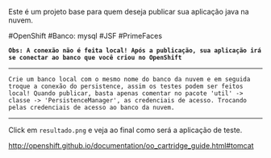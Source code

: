 Este é um projeto base para quem deseja publicar sua aplicação java na nuvem.

#OpenShift
#Banco: mysql
#JSF
#PrimeFaces

<b>`Obs: A conexão não é feita local! Após a publicação, sua aplicação irá se conectar ao banco que você criou no OpenShift`</b>

<hr/>

`Crie um banco local com o mesmo nome do banco da nuvem e em seguida troque a conexão do persistence, assim os testes podem ser feitos local! Quando publicar, basta apenas comentar no pacote 'util' -> classe -> 'PersistenceManager', as credenciais de acesso. Trocando pelas credenciais de acesso ao banco da nuvem.`

<hr/>

Click em `resultado.png` e veja ao final como será a aplicação de teste.

http://openshift.github.io/documentation/oo_cartridge_guide.html#tomcat
